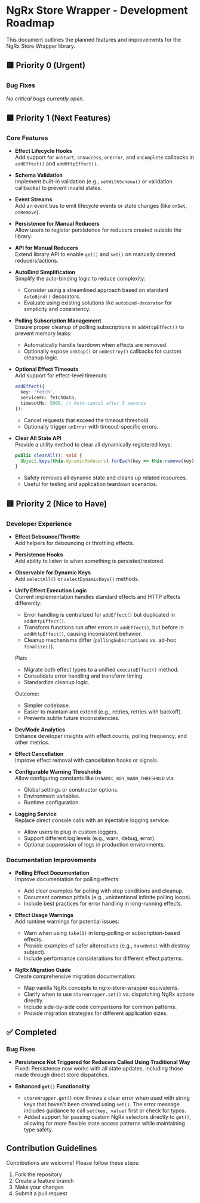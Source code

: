 # NgRx Store Wrapper - Development Roadmap

This document outlines the planned features and improvements for the NgRx Store Wrapper library.

## 🟥 Priority 0 (Urgent)

### Bug Fixes
*No critical bugs currently open.*

## 🟧 Priority 1 (Next Features)

### Core Features
- **Effect Lifecycle Hooks**  
  Add support for `onStart`, `onSuccess`, `onError`, and `onComplete` callbacks in `addEffect()` and `addHttpEffect()`.

- **Schema Validation**  
  Implement built-in validation (e.g., `setWithSchema()` or validation callbacks) to prevent invalid states.

- **Event Streams**  
  Add an event bus to emit lifecycle events or state changes (like `onSet`, `onRemove`).

- **Persistence for Manual Reducers**  
  Allow users to register persistence for reducers created outside the library.

- **API for Manual Reducers**  
  Extend library API to enable `get()` and `set()` on manually created reducers/actions.

- **AutoBind Simplification**  
  Simplify the auto-binding logic to reduce complexity:
    - Consider using a streamlined approach based on standard `AutoBind()` decorators.
    - Evaluate using existing solutions like `autobind-decorator` for simplicity and consistency.

- **Polling Subscription Management**  
  Ensure proper cleanup of polling subscriptions in `addHttpEffect()` to prevent memory leaks:
    - Automatically handle teardown when effects are removed.
    - Optionally expose `onStop()` or `onDestroy()` callbacks for custom cleanup logic.

- **Optional Effect Timeouts**  
  Add support for effect-level timeouts:
    ```typescript
    addEffect({
      key: 'fetch',
      serviceFn: fetchData,
      timeoutMs: 5000, // Auto-cancel after 5 seconds
    });
    ```
    - Cancel requests that exceed the timeout threshold.
    - Optionally trigger `onError` with timeout-specific errors.

- **Clear All State API**  
  Provide a utility method to clear all dynamically registered keys:
    ```typescript
    public clearAll(): void {
      Object.keys(this.dynamicReducers).forEach(key => this.remove(key));
    }
    ```
    - Safely removes all dynamic state and cleans up related resources.
    - Useful for testing and application teardown scenarios.

## 🟨 Priority 2 (Nice to Have)

### Developer Experience
- **Effect Debounce/Throttle**  
  Add helpers for debouncing or throttling effects.

- **Persistence Hooks**  
  Add ability to listen to when something is persisted/restored.

- **Observable for Dynamic Keys**  
  Add `selectAll()` or `selectDynamicKeys()` methods.

- **Unify Effect Execution Logic**  
  Current implementation handles standard effects and HTTP effects differently:
    - Error handling is centralized for `addEffect()` but duplicated in `addHttpEffect()`.
    - Transform functions run after errors in `addEffect()`, but before in `addHttpEffect()`, causing inconsistent behavior.
    - Cleanup mechanisms differ (`pollingSubscriptions` vs. ad-hoc `finalize()`).
    
    Plan:
    - Migrate both effect types to a unified `executeEffect()` method.
    - Consolidate error handling and transform timing.
    - Standardize cleanup logic.
    
    Outcome:
    - Simpler codebase.
    - Easier to maintain and extend (e.g., retries, retries with backoff).
    - Prevents subtle future inconsistencies.

- **DevMode Analytics**  
  Enhance developer insights with effect counts, polling frequency, and other metrics.

- **Effect Cancellation**  
  Improve effect removal with cancellation hooks or signals.

- **Configurable Warning Thresholds**  
  Allow configuring constants like `DYNAMIC_KEY_WARN_THRESHOLD` via:
    - Global settings or constructor options.
    - Environment variables.
    - Runtime configuration.

- **Logging Service**  
  Replace direct console calls with an injectable logging service:
    - Allow users to plug in custom loggers.
    - Support different log levels (e.g., warn, debug, error).
    - Optional suppression of logs in production environments.

### Documentation Improvements

- **Polling Effect Documentation**  
  Improve documentation for polling effects:
    - Add clear examples for polling with stop conditions and cleanup.
    - Document common pitfalls (e.g., unintentional infinite polling loops).
    - Include best practices for error handling in long-running effects.

- **Effect Usage Warnings**  
  Add runtime warnings for potential issues:
    - Warn when using `take(1)` in long-polling or subscription-based effects.
    - Provide examples of safer alternatives (e.g., `takeUntil` with destroy subject).
    - Include performance considerations for different effect patterns.

- **NgRx Migration Guide**  
  Create comprehensive migration documentation:
    - Map vanilla NgRx concepts to ngrx-store-wrapper equivalents.
    - Clarify when to use `storeWrapper.set()` vs. dispatching NgRx actions directly.
    - Include side-by-side code comparisons for common patterns.
    - Provide migration strategies for different application sizes.

## ✅ Completed

### Bug Fixes
- **Persistence Not Triggered for Reducers Called Using Traditional Way**  
  Fixed: Persistence now works with all state updates, including those made through direct store dispatches.

- **Enhanced `get()` Functionality**  
  - `storeWrapper.get()` now throws a clear error when used with string keys that haven't been created using `set()`. The error message includes guidance to call `set(key, value)` first or check for typos.
  - Added support for passing custom NgRx selectors directly to `get()`, allowing for more flexible state access patterns while maintaining type safety.

## Contribution Guidelines

Contributions are welcome! Please follow these steps:
1. Fork the repository
2. Create a feature branch
3. Make your changes
4. Submit a pull request
